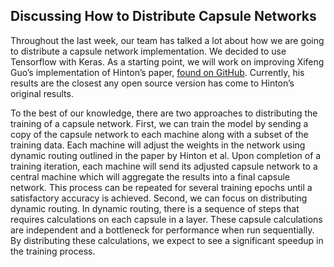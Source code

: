 ## Discussing How to Distribute Capsule Networks

Throughout the last week, our team has talked a lot about how we are going to distribute a capsule network implementation.  We decided to use Tensorflow with Keras. As a starting point, we will work on improving Xifeng Guo’s implementation of Hinton’s paper, [found on GitHub](https://github.com/XifengGuo/CapsNet-Keras). Currently, his results are the closest any open source version has come to Hinton’s original results.

To the best of our knowledge, there are two approaches to distributing the training of a capsule network. First, we can train the model by sending a copy of the capsule network to each machine along with a subset of the training data. Each machine will adjust the weights in the network using dynamic routing outlined in the paper by Hinton et al. Upon completion of a training iteration, each machine will send its adjusted capsule network to a central machine which will aggregate the results into a final capsule network. This process can be repeated for several training epochs until a satisfactory accuracy is achieved. Second, we can focus on distributing dynamic routing. In dynamic routing, there is a sequence of steps that requires calculations on each capsule in a layer. These capsule calculations are independent and a bottleneck for performance when run sequentially. By distributing these calculations, we expect to see a significant speedup in the training process. 
